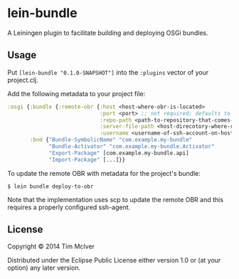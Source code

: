 # lein-bundle

A Leiningen plugin to facilitate building and deploying OSGi bundles.

## Usage

Put `[lein-bundle "0.1.0-SNAPSHOT"]` into the `:plugins` vector of your project.clj.

Add the following metadata to your project file:

```clojure
:osgi {:bundle {:remote-obr {:host <host-where-obr-is-located>
                             :port <port> ;; not required; defaults to 80
                             :repo-path <path-to-repository-that-comes-after-host> ;; not required; defaults to "repository.xml"
                             :server-file-path <host-direcotory-where-repository-file-is-located>
                             :username <username-of-ssh-account-on-host>}}
       :bnd {"Bundle-SymbolicName" "com.example.my-bundle"
             "Bundle-Activator" "com.example.my-bundle.Activator"
             "Export-Package" [com.example.my-bundle.api]
             "Import-Package" [...]}}
```

To update the remote OBR with metadata for the project's bundle:

    $ lein bundle deploy-to-obr

Note that the implementation uses scp to update the remote OBR and this
requires a properly configured ssh-agent.

## License

Copyright © 2014 Tim McIver

Distributed under the Eclipse Public License either version 1.0 or (at
your option) any later version.
